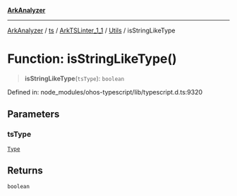 [**ArkAnalyzer**](../../../../../../../../README.md)

***

[ArkAnalyzer](../../../../../../../../globals.md) / [ts](../../../../../README.md) / [ArkTSLinter\_1\_1](../../../README.md) / [Utils](../README.md) / isStringLikeType

# Function: isStringLikeType()

> **isStringLikeType**(`tsType`): `boolean`

Defined in: node\_modules/ohos-typescript/lib/typescript.d.ts:9320

## Parameters

### tsType

[`Type`](../../../../../interfaces/Type.md)

## Returns

`boolean`
